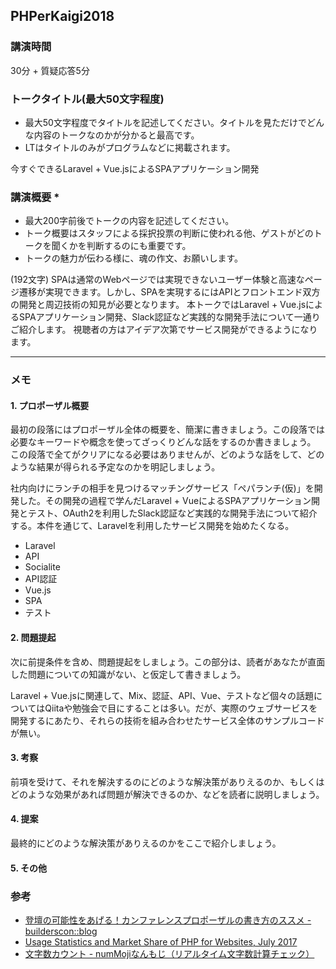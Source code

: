 ## PHPerKaigi2018

### 講演時間
30分 + 質疑応答5分

### トークタイトル(最大50文字程度)
* 最大50文字程度でタイトルを記述してください。タイトルを見ただけでどんな内容のトークなのかが分かると最高です。
* LTはタイトルのみがプログラムなどに掲載されます。

今すぐできるLaravel + Vue.jsによるSPAアプリケーション開発

### 講演概要 *
* 最大200字前後でトークの内容を記述してください。
* トーク概要はスタッフによる採択投票の判断に使われる他、ゲストがどのトークを聞くかを判断するのにも重要です。
* トークの魅力が伝わる様に、魂の作文、お願いします。

(192文字)
SPAは通常のWebページでは実現できないユーザー体験と高速なページ遷移が実現できます。しかし、SPAを実現するにはAPIとフロントエンド双方の開発と周辺技術の知見が必要となります。
本トークではLaravel + Vue.jsによるSPAアプリケーション開発、Slack認証など実践的な開発手法について一通りご紹介します。
視聴者の方はアイデア次第でサービス開発ができるようになります。

---

### メモ

#### 1. プロポーザル概要
最初の段落にはプロポーザル全体の概要を、簡潔に書きましょう。この段落では必要なキーワードや概念を使ってざっくりどんな話をするのか書きましょう。
この段落で全てがクリアになる必要はありませんが、どのような話をして、どのような結果が得られる予定なのかを明記しましょう。

社内向けにランチの相手を見つけるマッチングサービス「ペパランチ(仮)」を開発した。その開発の過程で学んだLaravel + VueによるSPAアプリケーション開発とテスト、OAuth2を利用したSlack認証など実践的な開発手法について紹介する。本件を通じて、Laravelを利用したサービス開発を始めたくなる。

* Laravel
* API
* Socialite
* API認証
* Vue.js
* SPA
* テスト

#### 2. 問題提起
次に前提条件を含め、問題提起をしましょう。この部分は、読者があなたが直面した問題についての知識がない、と仮定して書きましょう。

Laravel + Vue.jsに関連して、Mix、認証、API、Vue、テストなど個々の話題についてはQiitaや勉強会で目にすることは多い。だが、実際のウェブサービスを開発するにあたり、それらの技術を組み合わせたサービス全体のサンプルコードが無い。

#### 3. 考察
前項を受けて、それを解決するのにどのような解決策がありえるのか、もしくはどのような効果があれば問題が解決できるのか、などを読者に説明しましょう。

#### 4. 提案
最終的にどのような解決策がありえるのかをここで紹介しましょう。

#### 5. その他

### 参考
* [登壇の可能性をあげる！カンファレンスプロポーザルの書き方のススメ \- builderscon::blog](http://blog.builderscon.io/entry/2017/05/09/090000)
* [Usage Statistics and Market Share of PHP for Websites, July 2017](https://w3techs.com/technologies/details/pl-php/all/all)
* [文字数カウント \- numMojiなんもじ（リアルタイム文字数計算チェック）](http://www.nummoji.kenjisugimoto.com/)

